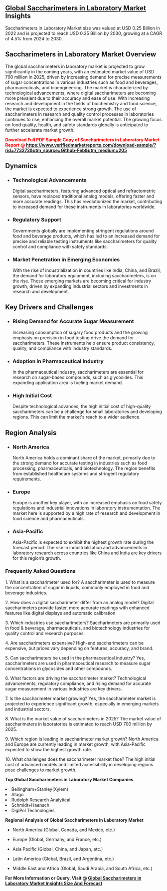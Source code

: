 <h2><a href="https://www.verifiedmarketreports.com/download-sample/?rid=773272&amp;utm_source=Github&amp;utm_medium=205" target="_blank">Global Saccharimeters in Laboratory Market</a> Insights</h2><p>Saccharimeters in Laboratory Market size was valued at USD 0.25 Billion in 2022 and is projected to reach USD 0.35 Billion by 2030, growing at a CAGR of 4.5% from 2024 to 2030.</p><p> <h2>Saccharimeters in Laboratory Market Overview</h2> <p>The global saccharimeters in laboratory market is projected to grow significantly in the coming years, with an estimated market value of USD 700 million in 2025, driven by increasing demand for precise measurements of sugar concentrations in various industries such as food and beverages, pharmaceuticals, and bioengineering. The market is characterized by technological advancements, where digital saccharimeters are becoming more prevalent due to their accuracy and ease of use. With increasing research and development in the fields of biochemistry and food science, the market is expected to experience strong growth. The use of saccharimeters in research and quality control processes in laboratories continues to rise, enhancing the overall market potential. The growing focus on food quality, health, and safety standards globally is anticipated to further accelerate market growth.</p> <p><strong><p><span class=""><span style="color: #ff0000;"><strong>Download Full PDF Sample Copy of Saccharimeters in Laboratory Market Report</strong> @ </span><a href="https://www.verifiedmarketreports.com/download-sample/?rid=773272&amp;utm_source=Github-Feb&amp;utm_medium=205" target="_blank">https://www.verifiedmarketreports.com/download-sample/?rid=773272&amp;utm_source=Github-Feb&amp;utm_medium=205</a></span></p></strong></p> <h2>Dynamics</h2> <ul> <li><h3>Technological Advancements</h3> Digital saccharimeters, featuring advanced optical and refractometric sensors, have replaced traditional analog models, offering faster and more accurate readings. This has revolutionized the market, contributing to increased demand for these instruments in laboratories worldwide.</li> <li><h3>Regulatory Support</h3> Governments globally are implementing stringent regulations around food and beverage products, which has led to an increased demand for precise and reliable testing instruments like saccharimeters for quality control and compliance with safety standards.</li> <li><h3>Market Penetration in Emerging Economies</h3> With the rise of industrialization in countries like India, China, and Brazil, the demand for laboratory equipment, including saccharimeters, is on the rise. These emerging markets are becoming critical for industry growth, driven by expanding industrial sectors and investments in research and development.</li> </ul> <h2>Key Drivers and Challenges</h2> <ul> <li><h3>Rising Demand for Accurate Sugar Measurement</h3> Increasing consumption of sugary food products and the growing emphasis on precision in food testing drive the demand for saccharimeters. These instruments help ensure product consistency, quality, and compliance with industry standards.</li> <li><h3>Adoption in Pharmaceutical Industry</h3> In the pharmaceutical industry, saccharimeters are essential for research on sugar-based compounds, such as glycosides. This expanding application area is fueling market demand.</li> <li><h3>High Initial Cost</h3> Despite technological advances, the high initial cost of high-quality saccharimeters can be a challenge for small laboratories and developing regions. This can limit the market's reach to a wider audience.</li> </ul> <h2>Region Analysis</h2> <ul> <li><h3>North America</h3> North America holds a dominant share of the market, primarily due to the strong demand for accurate testing in industries such as food processing, pharmaceuticals, and biotechnology. The region benefits from established healthcare systems and stringent regulatory requirements.</li> <li><h3>Europe</h3> Europe is another key player, with an increased emphasis on food safety regulations and industrial innovations in laboratory instrumentation. The market here is supported by a high rate of research and development in food science and pharmaceuticals.</li> <li><h3>Asia-Pacific</h3> Asia-Pacific is expected to exhibit the highest growth rate during the forecast period. The rise in industrialization and advancements in laboratory research across countries like China and India are key drivers for this region’s growth.</li> </ul> <h3>Frequently Asked Questions</h3> <p>1. What is a saccharimeter used for? A saccharimeter is used to measure the concentration of sugar in liquids, commonly employed in food and beverage industries.</p> <p>2. How does a digital saccharimeter differ from an analog model? Digital saccharimeters provide faster, more accurate readings with enhanced features like digital displays and automatic calibration.</p> <p>3. Which industries use saccharimeters? Saccharimeters are primarily used in food & beverage, pharmaceuticals, and biotechnology industries for quality control and research purposes.</p> <p>4. Are saccharimeters expensive? High-end saccharimeters can be expensive, but prices vary depending on features, accuracy, and brand.</p> <p>5. Can saccharimeters be used in the pharmaceutical industry? Yes, saccharimeters are used in pharmaceutical research to measure sugar concentrations in glycosides and other compounds.</p> <p>6. What factors are driving the saccharimeter market? Technological advancements, regulatory compliance, and rising demand for accurate sugar measurement in various industries are key drivers.</p> <p>7. Is the saccharimeter market growing? Yes, the saccharimeter market is projected to experience significant growth, especially in emerging markets and industrial sectors.</p> <p>8. What is the market value of saccharimeters in 2025? The market value of saccharimeters in laboratories is estimated to reach USD 700 million by 2025.</p> <p>9. Which region is leading in saccharimeter market growth? North America and Europe are currently leading in market growth, with Asia-Pacific expected to show the highest growth rate.</p> <p>10. What challenges does the saccharimeter market face? The high initial cost of advanced models and limited accessibility in developing regions pose challenges to market growth.</p> </p><p><strong>Top Global Saccharimeters in Laboratory Market Companies</strong></p><div data-test-id=""><p><li>Bellingham+Stanley(Xylem)</li><li> Atago</li><li> Rudolph Research Analytical</li><li> Schmidt+Haensch</li><li> DigiPol Technologies</li></p><div><strong>Regional Analysis of&nbsp;Global Saccharimeters in Laboratory Market</strong></div><ul><li dir="ltr"><p dir="ltr">North America&nbsp;(Global, Canada, and Mexico, etc.)</p></li><li dir="ltr"><p dir="ltr">Europe (Global, Germany, and France, etc.)</p></li><li dir="ltr"><p dir="ltr">Asia Pacific&nbsp;(Global, China, and Japan, etc.)</p></li><li dir="ltr"><p dir="ltr">Latin America&nbsp;(Global, Brazil, and Argentina, etc.)</p></li><li dir="ltr">Middle East and Africa&nbsp;(Global, Saudi Arabia, and South Africa, etc.)</li></ul><p><strong>For More Information or Query, Visit @&nbsp;</strong><strong><a href="https://www.verifiedmarketreports.com/product/saccharimeters-in-laboratory-market/?utm_source=Github&amp;utm_medium=205" target="_blank">Global Saccharimeters in Laboratory Market Insights Size And Forecast</a></strong></p></div>
